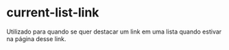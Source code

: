 # current-list-link
Utilizado para quando se quer destacar um link em uma lista quando estivar na página desse link.
